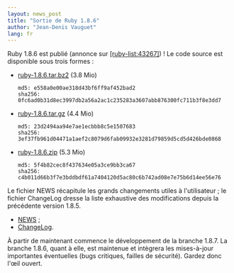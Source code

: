 ```yaml
---
layout: news_post
title: "Sortie de Ruby 1.8.6"
author: "Jean-Denis Vauguet"
lang: fr
---
```


Ruby 1.8.6 est publié (annonce sur [\[ruby-list:43267\]][1]) !
Le code source est disponible sous trois formes :

* [ruby-1.8.6.tar.bz2][2] (3.8 Mio)

      md5: e558a0e00ae318d43bf6ff9af452bad2
      sha256: 0fc6ad0b31d8ec3997db2a56a2ac1c235283a3607abb876300fc711b3f8e3dd7

* [ruby-1.8.6.tar.gz][3] (4.4 Mio)

      md5: 23d2494aa94e7ae1ecbbb8c5e1507683
      sha256: 3ef37fb961d04471a1aef2c8079d6fab09932e3281d79859d5cd5d426bde0868

* [ruby-1.8.6.zip][4] (5.3 Mio)

      md5: 5f4b82cec8f437634e05a3ce9bb3ca67
      sha256: c4b011d66b3f7e3bddbdf61a7404120d5ac80c6b742ad08e7e75b6d14ee56e76

Le fichier NEWS récapitule les grands changements utiles à l\'utilisateur ; le fichier ChangeLog dresse la liste exhaustive des modifications depuis la précédente version 1.8.5.

* [NEWS][5] ;
* [ChangeLog][6].

À partir de maintenant commence le développement de la branche 1.8.7. La branche 1.8.6, quant à elle, est maintenue et intègrera les mises-à-jour importantes éventuelles (bugs critiques, failles de sécurité). Gardez donc l\'œil ouvert.

[1]: http://blade.nagaokaut.ac.jp/cgi-bin/scat.rb/ruby/ruby-list/43267
[2]: ftp://ftp.ruby-lang.org/pub/ruby/1.8/ruby-1.8.6.tar.bz2
[3]: ftp://ftp.ruby-lang.org/pub/ruby/1.8/ruby-1.8.6.tar.gz
[4]: ftp://ftp.ruby-lang.org/pub/ruby/1.8/ruby-1.8.6.zip
[5]: http://svn.ruby-lang.org/repos/ruby/tags/v1_8_6/NEWS
[6]: http://svn.ruby-lang.org/repos/ruby/tags/v1_8_6/ChangeLog
